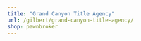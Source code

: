 ```yaml
---
title: "Grand Canyon Title Agency"
url: /gilbert/grand-canyon-title-agency/
shop: pawnbroker
---
```

